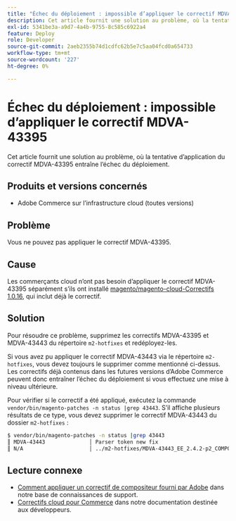 ```yaml
---
title: "Échec du déploiement : impossible d’appliquer le correctif MDVA-43395"
description: Cet article fournit une solution au problème, où la tentative d’application du correctif MDVA-43395 entraîne l’échec du déploiement.
exl-id: 5341be3a-a9d7-4a4b-9755-8c585c6922a4
feature: Deploy
role: Developer
source-git-commit: 2aeb2355b74d1cdfc62b5e7c5aa04fcd0a654733
workflow-type: tm+mt
source-wordcount: '227'
ht-degree: 0%

---
```


# Échec du déploiement : impossible d’appliquer le correctif MDVA-43395

Cet article fournit une solution au problème, où la tentative d’application du correctif MDVA-43395 entraîne l’échec du déploiement.

## Produits et versions concernés

* Adobe Commerce sur l’infrastructure cloud (toutes versions)

## Problème

Vous ne pouvez pas appliquer le correctif MDVA-43395.

## Cause

Les commerçants cloud n’ont pas besoin d’appliquer le correctif MDVA-43395 séparément s’ils ont installé [magento/magento-cloud-Correctifs 1.0.16](https://experienceleague.adobe.com/en/docs/commerce-cloud-service/user-guide/release-notes/cloud-patches#v1016), qui inclut déjà le correctif.

## Solution

Pour résoudre ce problème, supprimez les correctifs MDVA-43395 et MDVA-43443 du répertoire `m2-hotfixes` et redéployez-les.

Si vous avez pu appliquer le correctif MDVA-43443 via le répertoire `m2-hotfixes`, vous devez toujours le supprimer comme mentionné ci-dessus. Les correctifs déjà contenus dans les futures versions d’Adobe Commerce peuvent donc entraîner l’échec du déploiement si vous effectuez une mise à niveau ultérieure.

Pour vérifier si le correctif a été appliqué, exécutez la commande `vendor/bin/magento-patches -n status |grep 43443`.
S’il affiche plusieurs résultats de ce type, vous devez supprimer le correctif MDVA-43443 du dossier `m2-hotfixes` :

```bash
$ vendor/bin/magento-patches -n status |grep 43443
║ MDVA-43443              │ Parser token new fix                                         │ Other           │ Adobe Commerce Support │ Applied     │ Patch type: Required                                     ║
║ N/A                     │ ../m2-hotfixes/MDVA-43443_EE_2.4.2-p2_COMPOSER_v1.patch      │ Other           │ Local                  │ Applied     │ Patch type: Custom                                       ║
```

## Lecture connexe

* [Comment appliquer un correctif de compositeur fourni par Adobe](/help/how-to/general/how-to-apply-a-composer-patch-provided-by-magento.md) dans notre base de connaissances de support.
* [Correctifs cloud pour Commerce](https://experienceleague.adobe.com/en/docs/commerce-cloud-service/user-guide/release-notes/cloud-patches#v1016) dans notre documentation destinée aux développeurs.
